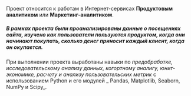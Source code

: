 Проект относится к работам в Интернет-сервисах **Продуктовым аналитиком** или **Маркетинг-аналитиком**.

##### _В рамках проекта были проанализированы данные о посещениях сайта, изучено как пользователи пользуются продуктом, когда они начинают покупать, сколько денег приносит каждый клиент, когда он окупается_.

При выполнении проекта выработаны навыки по _предобработке, исследовательскому анализу данных, когортному аналигу, юнит-экономике, расчету и анализу пользовательских метрик_ с использованием Python и его модулей _ Pandas, Matplotlib, Seaborn, NumPy и Scipy_.

